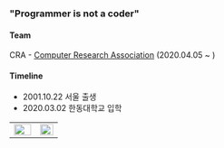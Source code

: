 ### "Programmer is not a coder"

<!-- ### Todo - 1 day 1 Commit, 1 Algorithm, Read 3 Bible chapters. -->

#### Team

CRA - [Computer Research Association](https://cra16.github.io/) (2020.04.05 ~ )

<!-- #### Projects
- [한슐랭 가이드](https://github.com/marunemo/Hanchelin_Guide) (2021.07.03 ~ )

[![Readme Card](https://github-readme-stats.vercel.app/api/pin/?username=marunemo&repo=Hanchelin_Guide&theme=react)](https://github.com/marunemo/Hanchelin_Guide)
-->

#### Timeline

- 2001.10.22 서울 출생
- 2020.03.02 한동대학교 입학

<!-- #### 수상 내역

2020.11 - 교내 SW 페스티벌 1학년 자작 소프트웨어 공모전 부문 최우수상

-2021.08 - SW 중심대 연합, 모형차 자율주행 경진대회 주행결과 부문 동상\
-2021.09 - 교내 SW 교육동영상 공모전 우수상\

2021.07 - 대경권 프로그래밍 경진대회 장려상\
2021.12 - 교내 SW 페스티벌 문제해결 아이디어 공모전 부문 대상\
2021.12 - 교내 SW 페스티벌 스마트 애플리케이션 공모전 부문 우수상\
2021.12 - 전국 대학생 프로그래밍 경진대회 장려상

2022.05 - 대경권 프로그래밍 경진대회 장려상\
2022.10 - 교내 SW 페스티벌 스마트 애플리케이션 공모전 부문 최우수상\
2022.11 - Bizflow M Contest 최우수상\
2022.11 - 전국 대학생 프로그래밍 경진대회 장려상

2023.06 - 교내 캡스톤 경진대회 대상 -->

<table><tr><td valign="top" width="54%">
<img src="https://github-readme-stats.vercel.app/api?username=shine-jung&show_icons=true&theme=react&count_private=true&hide_border=true" align="left" style="width: 100%" />
</td><td valign="top" width="46%">
<img src="https://github-readme-stats.vercel.app/api/top-langs/?username=shine-jung&hide_border=true&layout=compact&theme=react" align="left" style="width: 100%" />
</td></tr></table>

<!-- #### Online Judge -->
<!-- - [Baekjoon](https://www.acmicpc.net/user/joydonald1) -->

<!-- [![Solved.ac 프로필](http://mazassumnida.wtf/api/generate_badge?boj=joydonald1)](https://solved.ac/joydonald1) -->

